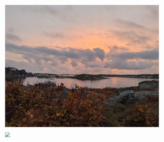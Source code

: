 <img src="https://github.com/MicroLink26/MicroLink26/blob/main/donso.jpeg" style="height: 400px;width: 1024px;object-fit: cover;">

<p>
<a href="https://www.linkedin.com/in/%E2%98%95mike-roche-8477065a/"><img src="https://img.shields.io/badge/linkedin-%230077B5.svg?&style=for-the-badge&logo=linkedin&logoColor=white" height=25></a> 
</p>

